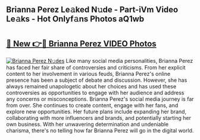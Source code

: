 ## Brianna Perez Le𝚊ked N𝚞de - Part-iVm Video Le𝚊ks - Hot Onlyf𝚊ns Photos aQ1wb

# <h2><a href="http://ab18522.deff.icu/?id=Brianna+Perez">🔗 New 👉🔴 Brianna Perez VIDEO Photos</a></h2>

[![Brianna Perez N𝚞des](https://i.imgur.com/rIISA9y.gif)](http://ab18522.deff.icu/?id=Brianna+Perez)
Like many social media personalities, Brianna Perez has faced her fair share of controversies and criticisms. From her explicit content to her involvement in various feuds, Brianna Perez's online presence has been a subject of debate and discussion. However, she has always remained unapologetic about her choices and has used these controversies as opportunities to engage with her audience and address any concerns or misconceptions. Brianna Perez's social media journey is far from over. She continues to create content, engage with her fans, and explore new opportunities. Her future plans include expanding her brand, collaborating with more influencers and brands, and potentially starting her own business. With her unwavering determination and undeniable charisma, there's no telling how far Brianna Perez will go in the digital world.

